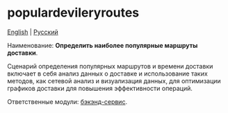 # populardevileryroutes

[English](populardevileryroutes.md) | [Русский](populardevileryroutes.ru.md)

Наименование: **Определить наиболее популярные маршруты доставки**.

Сценарий определения популярных маршрутов и времени доставки включает в себя анализ данных о доставке и использование таких методов, как сетевой анализ и визуализация данных, для оптимизации графиков доставки для повышения эффективности операций.

Ответственные модули: [бэкэнд-сервис](../../backend/statisticalbackend.md).

